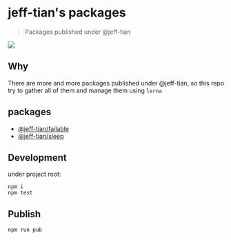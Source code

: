 # jeff-tian's packages

> Packages published under @jeff-tian

![](https://github.com/jeff-tian/jeff-tian/workflows/Node.js%20CI/badge.svg)

## Why

There are more and more packages published under @jeff-tian, so this repo try to gather all of them and manage them
using `lerna`

## packages

- [@jeff-tian/failable](packages/failable)
- [@jeff-tian/sleep](packages/sleep)

## Development

under project root:

```shell script
npm i
npm test
```

## Publish

```shell script
npm run pub
```
